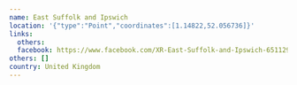 ```yaml
---
name: East Suffolk and Ipswich
location: '{"type":"Point","coordinates":[1.14822,52.056736]}'
links:
  others: 
  facebook: https://www.facebook.com/XR-East-Suffolk-and-Ipswich-651129695343465/
others: []
country: United Kingdom
---
```

